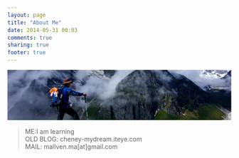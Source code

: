 ```yaml
---
layout: page
title: "About Me"
date: 2014-05-31 00:03
comments: true
sharing: true
footer: true
---
```

![](/images/blog/2014-06/20140602-about.png)
>ME:I am learning  
>OLD BLOG: cheney-mydream.iteye.com  
>MAIL: mallven.ma[at]gmail.com  
>  
